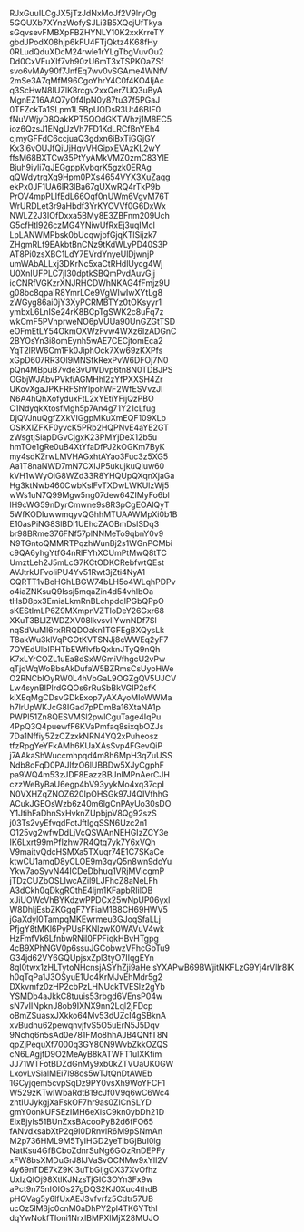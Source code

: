 RJxGuuILCgJX5jTzJdNxMoJf2V9lryOg
5GQUXb7XYnzWofySJLi3B5XQcjUfTkya
sGqvsevFMBXpFBZHYNLY10K2xxKrreTY
gbdJPodX08hjp6kFU4FTjQktz4K68fHy
0RLudQduXDcM24rwle1rYLgTbgVuvOu2
Dd0CxVEuXIf7vh90zU6mT3xTSPKOaZSf
svo6vMAy90f7JnfEq7wv0vSGAme4WNfV
2mSe3A7qMfM96CgoYhrY4C0f4KO4IjAc
q3ScHwN8IUZlK8rcgv2xxQerZUQ3uByA
MgnEZ16AAQ7yOf4IpN0y87tu37f5PGaJ
0TFZckTa1SLpm1L5BpUODsR3Ut46BIF0
fNuVWjyD8QakKPT5QOdGKTWhzj1M8EC5
ioz6QzsJ1ENgUzVh7FD1KdLRCfBnYEh4
cjmyGFFdC6ccjuaQ3gdxn6iBxTiGGjGY
Kx3l6vOUJfQiUjHqvVHGipxEVAzKL2wY
ffsM68BXTCw35PtYyAMkVMZ0zmC83YlE
Bjuh9iyli7qJEGgppKvbqrK5gzk0ERAg
qQWdytrqXq9Hpm0PXs4654VYX3XuZaqg
ekPx0JF1UA6IR3lBa67gUXwRQ4rTkP9b
PrOV4mpPLIfEdL66Oqf0nUWm6VgvM76T
WrURDLet3r9aHbdf3YrKYOVVf0G6DxWx
NWLZ2J3IOfDxxa5BMy8E3ZBFnm209Uch
G5cfHtl926czMG4YNiwUfRxEj3uqIMcl
LpLANWMPbsk0bUcqwjbfGjqKTlSijzk7
ZHgmRLf9EAkbtBnCNz9tKdWLyPD40S3P
AT8Pi0zsXBC1LdY7EVrdYnyeUlDjwnjP
umWAbALLxj3DKrNc5xaCtRHdlUycg4Wj
U0XnIUFPLC7jl30dptkSBQmPvdAuvGjj
icCNRfVGKzrXNJRHCDWhNKAG4fFmjz9U
g08bc8qpaIR8YmrLCe9VgWIwIwXYtLg8
zWGyg86ai0jY3XyPCRMBTYz0tOKsyyr1
ymbxL6LnISe24rK8BCpTgSWK2c8uFq7z
wkCmF5PVnprweNO6pVUUa90UnGZGtTSD
eOFmEtLY54OkmOXWzFvw4WXz6IzADGnC
2BYOsYn3i8omEynh5wAE7CECjtomEca2
YqT2lRW6Cm1Fk0JiphOck7Xw69zKXPfs
xGpD607RR3Ol9MNSfkRexPvW6DFOj7N0
pQn4MBpuB7vde3vUWDvp6tn8N0TDBJPS
OGbjWJAbvPVkfiAGMHhl2zYfPXXSH4Zr
UKovXgaJPKFRFShYlpohWF2WfESVvzJI
N6A4hQhXofyduxFtL2xYEtiYFijQzPBO
C1NdyqkXtosfMgh5p7An4g71Y21cLfug
DjQVJnuQgfZXkVIGgpMKuXmEQF109XLb
OSKXIZFKF0yvcK5PRb2HQPNvE4aYE2GT
zWsgtjSiapDGvCjgxK23PMYjDeX12b5u
hmTOe1gRe0uB4XtYfaDfPJ2kOGKm7ByK
my4sdKZrwLMVHAGxhtAYao3Fuc3z5XG5
Aa1T8naNWD7mN7CXIJP5ukujkuQIuw60
kVH1wWyOiG8WZd33R8YHQUpQXqnXjaGa
Hg3ktNwb460CwbKslFvTXDwLWKUlzWj5
wWs1uN7Q99Mgw5ng07dew64ZIMyFo6bl
lH9cWG59nDyrCmwne9s8R3pCgEOAlQyT
5WfKODluwwmqyvQGhhMTUAAWMpXi0b1B
E10asPiNG8SlBDl1UEhcZAOBmDslSDq3
br98BRme376FNf57plNNMeTo9qbnY0v9
N9TGntoQMMRTPqzhWunBj2s1WGnPCMbi
c9QA6yhgYtfG4nRlFYhXCUmPtMwQ8tTC
UmztLeh2J5mLcG7KCtODKCRebfwtQEst
AVJtrkUFvoIiPU4Yv51Rwt3jZti4NyA1
CQRTT1vBoHGhLBGW74bLH5o4WLqhPDPv
o4iaZNKsuQ9Issj5mqaZin4d54vhlbOa
tHsD8px3EmiaLkmRnBLchpdqIPGbQPpO
sKEStImLP6Z9MXmpnVZTIoDeY26Gxr68
XKuT3BLIZWDZXV08lkvsvIiYwnNDf7Sl
nqSdVuMl6rxRRQDOakn1TGFEgBXQysLk
T8akWu3klVqPGOtKVTSNJj8cWWEq2yF7
7OYEdUlbIPHTbEWflvfbQxknJTyQ9nQh
K7xLYrCOZL1uEa8dSxWGmiVfhgcU2vPw
qTjqWqWoBbsAkDufaW5BZRmsCsUyoHWe
O2RNCblOyRW0L4hVbGaL9OGZgQV5UJCV
Lw4synBIPlrdGQOs6rRuSbBkVGIP2sfK
kiXEqMgCDsvGDkExop7yAXAyoMloWWMa
h7lrUpWKJcG8IGad7pPDmBa16XtaNA1p
PWPl51Zn8QESVMSl2pwlCguTage4IqPu
4PpQ3Q4puewfF6KVaPmfaq8sixqbOZJs
7Da1Nffiy5ZzCZzxkNRN4YQ2xPuheosz
tfzRpgYeYFkAMh6KUaXAsSvp4FGevQiP
j7AAkaShWuccmhpqd4m8h6MpH3qZuUSS
Ndb8oFqD0PAJlfzO6lUBBDw5XJyCgphF
pa9WQ4m53zJDF8EazzBBJnlMPnAerCJH
czzWeByBaU6egp4bV93yykMo4xq37cpI
N0VXHZqZNOZ620IpOHSGk97J4QIVfhhG
ACukJGEOsWzb6z40m6lgCnPAyUo30sDO
Y1JtihFaDhnSxHvknZUpbjpV8Qg92szS
j03Ts2vyEfvqdFotJftlgqSSN6Uzc2n1
O125vg2wfwDdLjVcQSWAnNEHGIzZCY3e
IK6Lxrt99mPfIzhw7R4Qtq7yk7Y6xVQh
V9maitvQdcHSMXa5TXuqr74E1C7SKaCe
ktwCU1amqD8yCLOE9m3qyQ5n8wn9doYu
Ykw7aoSyvN44ICDeDbhuq1VRjMVicgmP
jTDzCUZbOSLIwcAZil9LJFhcZ8aNeLFh
A3dCkh0qDkgRCthE4Ijm1KFapbRIilOB
xJiUOWcVhBYKdzwPPDCx25wNpUP06yxl
W8DhljEsbZKGgqF7YFiaM1B8CH69HWV5
jGaXdyl0TampqMKEwrmeu3GJoqSfaLLj
PfjgY8tMKl6PyPUsFKNlzwK0WAVuV4wk
HzFmfVk6LfnbwRNiI0FPFiqkHBvHTgpg
4cB9XPhNGV0p6ssuJGCobwzVFhcGbTu9
G34jd62VY6GQUpjsxZpl3tyO7IIqgEYn
8qI0twx1zHLTytoNHcnsjASYhZji9aHe
sYXAPwB69BWjitNKFLzG9Yj4rVlIr8lK
h0qTqPa1J3OSyuE1Uc4KrMJvEhMdr5g2
DXkvmfz0zHP2cbPzLHNUckTVESlz2gYb
YSMDb4aJkkC8tuuis53rbgd6VEnsP04w
sN7vIINpknJ8ob9IXNX9nn2Lql2jFDcp
oBmZSuasxJXkko64Mv53dUZcI4gSBknA
xvBudnu62pewqnvjfvS5O5uErN5J5Dqv
9Nchq6n5sAd0e781FMo8hhAJB4QNfT8N
qpZjPequXf7000q3GY80N9WvbZkkOZQS
cN6LAgjfD9O2MeAyB8kATWFT1ulXKfim
JJ71WTFotBDZdGnMy9xb0kZTVUaUK0GW
LxovLvSialMEi7l98os5wTJtQnDtAWEb
1GCyjqem5cvpSqDz9PY0vsXh9WoYFCF1
W529zKTwIWbaRdtB19cJf0V9q6wC6Wc4
zhtIUJykgjXaFskOF7hr9as0ZlCnSLYD
gmY0onkUFSEzIMH6eXisC9kn0ybDh21D
EixBjyIs51BUnZxsBAcooPyB2d6fFO65
fANvdxsabXtP2q9I0DRnvlR6M9pSNmAn
M2p736HML9M5TyIHGD2yeTlbGjBuI0lg
NatKsu4GfBCboZdnrSuNg6GOzRnDEPFy
xFW8bsXMDuGrJ8IJVaSvOCNMw9xYIl2V
4y69nTDE7kZ9KI3uTbGijgCX37XvOfhz
UxIzQIOj98XtlKJNzsTjGIC3OYn3Fx9w
aPct9n75nIOIOs27gDQS2KJ0Xuc4thdB
pHQVag5y6lfUxAEJ3vfvrfz5Cdtr57UB
ucOz5lM8jc0cnM0aDhPY2pl4TK6YTthI
dqYwNokfTIoni1NrxlBMPXlMjX28MUJO
